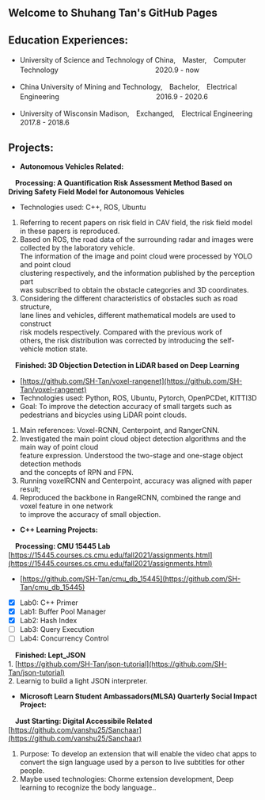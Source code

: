 ## Welcome to Shuhang Tan's GitHub Pages

## Education Experiences:

  *  University of Science and Technology of China,　Master,　Computer Technology　　　　　　　　　　　　　　2020.9 - now

  *  China University of Mining and Technology,　Bachelor,　Electrical Engineering　　　　　　　　　　　　　　2016.9 - 2020.6

  *  University of Wisconsin Madison,　Exchanged,　Electrical Engineering　　　　　　　　　　　　　　　　　　2017.8 - 2018.6  

## Projects:  
- **Autonomous Vehicles Related:**  

　**Processing: A Quantification Risk Assessment Method Based on Driving Safety Field Model for Autonomous Vehicles**  
   * Technologies used: C++, ROS, Ubuntu  
   1. Referring to recent papers on risk field in CAV field, the risk field model in these papers is reproduced.  
   2. Based on ROS, the road data of the surrounding radar and images were collected by the laboratory vehicle.  
      The information of the image and point cloud were processed by YOLO and point cloud  
      clustering respectively, and the information published by the perception part  
      was subscribed to obtain the obstacle categories and 3D coordinates.  
   3. Considering the different characteristics of obstacles such as road structure,  
      lane lines and vehicles, different mathematical models are used to construct  
      risk models respectively. Compared with the previous work of  
      others, the risk distribution was corrected by introducing the self-vehicle motion state.  
      
  　**Finished: 3D Objection Detection in LiDAR based on Deep Learning**     
   * [https://github.com/SH-Tan/voxel-rangenet](https://github.com/SH-Tan/voxel-rangenet)  
   *    Technologies used: Python, ROS, Ubuntu, Pytorch, OpenPCDet, KITTI3D  
   *    Goal: To improve the detection accuracy of small targets such as pedestrians and bicycles using LiDAR point clouds.  
   1.    Main references: Voxel-RCNN, Centerpoint, and RangerCNN.  
   2.    Investigated the main point cloud object detection algorithms and the main way of point cloud  
         feature expression. Understood the two-stage and one-stage object detection methods  
         and the concepts of RPN and FPN.  
   3.    Running voxelRCNN and Centerpoint, accuracy was aligned with paper result;  
   4.    Reproduced the backbone in RangeRCNN, combined the range and voxel feature in one network  
         to improve the accuracy of small objection.  

- **C++ Learning Projects:** 

　**Processing: CMU 15445 Lab** [https://15445.courses.cs.cmu.edu/fall2021/assignments.html](https://15445.courses.cs.cmu.edu/fall2021/assignments.html)
   - [https://github.com/SH-Tan/cmu_db_15445](https://github.com/SH-Tan/cmu_db_15445)
   - [x] Lab0:  C++ Primer
   - [x] Lab1:  Buffer Pool Manager
   - [x] Lab2:  Hash Index
   - [ ] Lab3:  Query Execution
   - [ ] Lab4:  Concurrency Control 
    
　**Finished: Lept_JSON**  
    1. [https://github.com/SH-Tan/json-tutorial](https://github.com/SH-Tan/json-tutorial)  
    2. Learnig to build a light JSON interpreter.  
   
 - **Microsoft Learn Student Ambassadors(MLSA) Quarterly Social Impact Project:** 
 
　**Just Starting: Digital Accessibile Related** [https://github.com/vanshu25/Sanchaar](https://github.com/vanshu25/Sanchaar)  
   1. Purpose: To develop an extension that will enable the video chat apps to convert the sign language used by a person to live subtitles for other people.  
   2. Maybe used technologies: Chorme extension development, Deep learning to recognize the body language..
